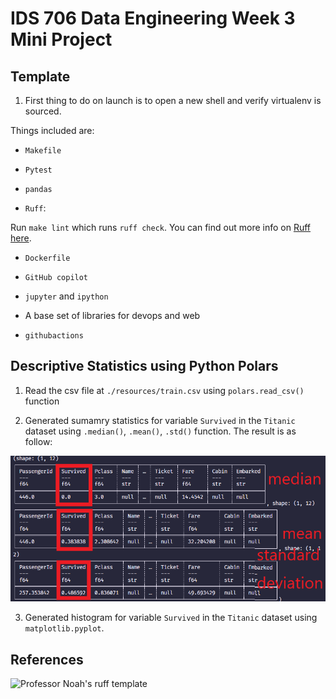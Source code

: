 # IDS 706 Data Engineering Week 3 Mini Project

## Template

1. First thing to do on launch is to open a new shell and verify virtualenv is sourced.

Things included are:

* `Makefile`

* `Pytest`

* `pandas`

* `Ruff`:  

Run `make lint` which runs `ruff check`.  You can find out more info on [Ruff here](https://github.com/astral-sh/ruff).

* `Dockerfile`

* `GitHub copilot`

* `jupyter` and `ipython` 

* A base set of libraries for devops and web

* `githubactions`


## Descriptive Statistics using Python Polars

1. Read the csv file at `./resources/train.csv` using `polars.read_csv()` function

2. Generated sumamry statistics for variable `Survived` in the `Titanic` dataset using `.median()`, `.mean()`, `.std()` function. The result is as follow:

![Summary_stats](./resources/desc_stats.png)

3. Generated histogram for variable `Survived` in the `Titanic` dataset using `matplotlib.pyplot`.



## References

![Professor Noah's ruff template](https://github.com/nogibjj/python-ruff-template)



